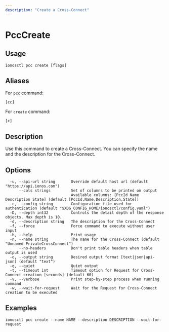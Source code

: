 ```yaml
---
description: "Create a Cross-Connect"
---
```


# PccCreate

## Usage

```text
ionosctl pcc create [flags]
```

## Aliases

For `pcc` command:

```text
[cc]
```

For `create` command:

```text
[c]
```

## Description

Use this command to create a Cross-Connect. You can specify the name and the description for the Cross-Connect.

## Options

```text
  -u, --api-url string       Override default host url (default "https://api.ionos.com")
      --cols strings         Set of columns to be printed on output 
                             Available columns: [PccId Name Description State] (default [PccId,Name,Description,State])
  -c, --config string        Configuration file used for authentication (default "$XDG_CONFIG_HOME/ionosctl/config.yaml")
  -D, --depth int32          Controls the detail depth of the response objects. Max depth is 10.
  -d, --description string   The description for the Cross-Connect
  -f, --force                Force command to execute without user input
  -h, --help                 Print usage
  -n, --name string          The name for the Cross-Connect (default "Unnamed PrivateCrossConnect")
      --no-headers           Don't print table headers when table output is used
  -o, --output string        Desired output format [text|json|api-json] (default "text")
  -q, --quiet                Quiet output
  -t, --timeout int          Timeout option for Request for Cross-Connect creation [seconds] (default 60)
  -v, --verbose              Print step-by-step process when running command
  -w, --wait-for-request     Wait for the Request for Cross-Connect creation to be executed
```

## Examples

```text
ionosctl pcc create --name NAME --description DESCRIPTION --wait-for-request
```

